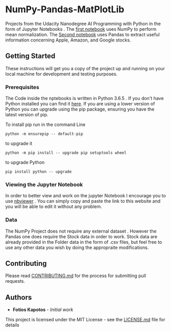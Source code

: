 # NumPy-Pandas-MatPlotLib
Projects from the Udacity Nanodegree AI Programming with Python in the form of Jupyter Notebooks . 
The [first notebook](https://github.com/fotisk07/NumPy-Pandas-MatPlotLib/blob/master/Mean%20Normalization%20and%20Data%20Separation%20.ipynb) uses NumPy to perform mean normalization.
The [Second notebook](https://github.com/fotisk07/NumPy-Pandas-MatPlotLib/blob/master/Statistics%20from%20Stock%20Data.ipynb) uses Pandas to extract useful information concerning Apple, Amazon, and Google stocks.

## Getting Started

These instructions will get you a copy of the project up and running on your local machine for development and testing purposes.

### Prerequisites

The Code inside the nptebooks is written in Python 3.6.5 . If you don't have Python installed you can find it [here](https://www.python.org/downloads/). If you are using a lower version of Python you can upgrade using the pip package, ensuring you have the latest version of pip. 

To install pip run in the command Line
```
python -m ensurepip -- default-pip
``` 
to upgrade it 
```
python -m pip install -- upgrade pip setuptools wheel
```
to upgrade Python
```
pip install python -- upgrade
```

### Viewing the Jupyter Notebook

In order to better view and work on the jupyter Notebook I encourage you to use [nbviewer](https://nbviewer.jupyter.org/) . You can simply copy and paste the link to this website and you will be able to edit it without any problem.

### Data

The NumPy Project does not require any external dataset . However the Pandas one does require the Stock data in order to work. Stock data are already provided in the Folder data in the form of .csv files, but feel free to use any other data you wish by doing the appropraite modifications.


## Contributing

Please read [CONTRIBUTING.md](https://github.com/fotisk07/NumPy-Pandas-MatPlotLib/blob/master/CONTRIBUTING) for the process for submitting pull requests. 

## Authors

* **Fotios Kapotos** - *Initial work* 

This project is licensed under the MIT License - see the [LICENSE.md](https://github.com/fotisk07/NumPy-Pandas-MatPlotLib/blob/master/LICENSE) file for details

